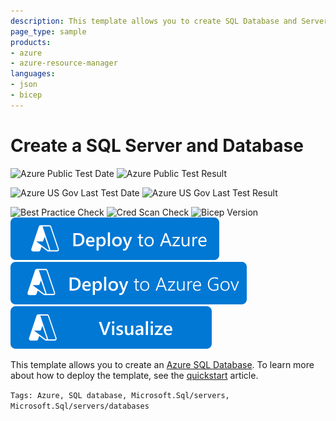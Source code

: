```yaml
---
description: This template allows you to create SQL Database and Server.
page_type: sample
products:
- azure
- azure-resource-manager
languages:
- json
- bicep
---
```

# Create a SQL Server and Database

![Azure Public Test Date](https://azurequickstartsservice.blob.core.windows.net/badges/quickstarts/microsoft.sql/sql-database/PublicLastTestDate.svg)
![Azure Public Test Result](https://azurequickstartsservice.blob.core.windows.net/badges/quickstarts/microsoft.sql/sql-database/PublicDeployment.svg)

![Azure US Gov Last Test Date](https://azurequickstartsservice.blob.core.windows.net/badges/quickstarts/microsoft.sql/sql-database/FairfaxLastTestDate.svg)
![Azure US Gov Last Test Result](https://azurequickstartsservice.blob.core.windows.net/badges/quickstarts/microsoft.sql/sql-database/FairfaxDeployment.svg)

![Best Practice Check](https://azurequickstartsservice.blob.core.windows.net/badges/quickstarts/microsoft.sql/sql-database/BestPracticeResult.svg)
![Cred Scan Check](https://azurequickstartsservice.blob.core.windows.net/badges/quickstarts/microsoft.sql/sql-database/CredScanResult.svg)
![Bicep Version](https://azurequickstartsservice.blob.core.windows.net/badges/quickstarts/microsoft.sql/sql-database/BicepVersion.svg)
[![Deploy To Azure](https://raw.githubusercontent.com/Azure/azure-quickstart-templates/master/1-CONTRIBUTION-GUIDE/images/deploytoazure.svg?sanitize=true)](https://portal.azure.com/#create/Microsoft.Template/uri/https%3A%2F%2Fraw.githubusercontent.com%2FAzure%2Fazure-quickstart-templates%2Fmaster%2Fquickstarts%2Fmicrosoft.sql%2Fsql-database%2Fazuredeploy.json)
[![Deploy To Azure US Gov](https://raw.githubusercontent.com/Azure/azure-quickstart-templates/master/1-CONTRIBUTION-GUIDE/images/deploytoazuregov.svg?sanitize=true)](https://portal.azure.us/#create/Microsoft.Template/uri/https%3A%2F%2Fraw.githubusercontent.com%2FAzure%2Fazure-quickstart-templates%2Fmaster%2Fquickstarts%2Fmicrosoft.sql%2Fsql-database%2Fazuredeploy.json)
[![Visualize](https://raw.githubusercontent.com/Azure/azure-quickstart-templates/master/1-CONTRIBUTION-GUIDE/images/visualizebutton.svg?sanitize=true)](http://armviz.io/#/?load=https%3A%2F%2Fraw.githubusercontent.com%2FAzure%2Fazure-quickstart-templates%2Fmaster%2Fquickstarts%2Fmicrosoft.sql%2Fsql-database%2Fazuredeploy.json)

This template allows you to create an [Azure SQL Database](https://docs.microsoft.com/azure/azure-sql/database/sql-database-paas-overview). To learn more about how to deploy the template, see the [quickstart](https://docs.microsoft.com/azure/azure-sql/database/single-database-create-arm-template-quickstart) article.

`Tags: Azure, SQL database, Microsoft.Sql/servers, Microsoft.Sql/servers/databases`
